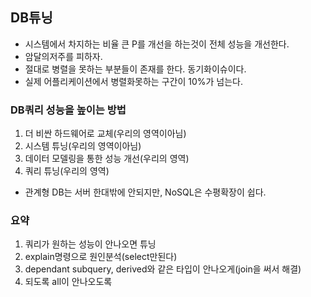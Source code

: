 ## DB튜닝

- 시스템에서 차지하는 비율 큰 P를 개선을 하는것이 전체 성능을 개선한다.
- 암달의저주를 피하자.
- 절대로 병렬을 못하는 부분들이 존재를 한다. 동기화이슈이다.
- 실제 어플리케이션에서 병렬화못하는 구간이 10%가 넘는다.


### DB쿼리 성능을 높이는 방법

1. 더 비싼 하드웨어로 교체(우리의 영역이아님)
2. 시스템 튜닝(우리의 영역이아님)
3. 데이터 모델링을 통한 성능 개선(우리의 영역)
4. 쿼리 튜닝(우리의 영역)


- 관계형 DB는 서버 한대밖에 안되지만, NoSQL은 수평확장이 쉽다.



### 요약

1. 쿼리가 원하는 성능이 안나오면 튜닝
2. explain명령으로 원인분석(select만된다)
3. dependant subquery, derived와 같은 타입이 안나오게(join을 써서 해결)
4. 되도록 all이 안나오도록
